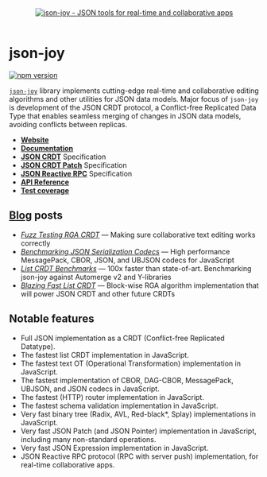 <div align="center">
  <br />
  <br />
  <a href="https://jsonjoy.com">
      <img src="https://appsets.jsonjoy.com/branding/display/text-block/presentation-with-text.svg" alt="json-joy - JSON tools for real-time and collaborative apps" target="_blank" />
  </a>
  <br />
  <br />
</div>


# json-joy

[![npm version](https://badge.fury.io/js/json-joy.svg)](https://badge.fury.io/js/json-joy)

[`json-joy`][json-joy] library implements cutting-edge real-time and
collaborative editing algorithms and other utilities for JSON data models.
Major focus of `json-joy` is development of the JSON CRDT protocol, a
Conflict-free Replicated Data Type that enables seamless
merging of changes in JSON data models, avoiding conflicts between replicas.

- [__Website__](https://jsonjoy.com)
- [__Documentation__](https://jsonjoy.com/libs/json-joy-js)
- [__JSON CRDT__](https://jsonjoy.com/specs/json-crdt) Specification
- [__JSON CRDT Patch__](https://jsonjoy.com/specs/json-crdt-patch) Specification
- [__JSON Reactive RPC__](https://jsonjoy.com/specs/json-rx) Specification
- [__API Reference__](https://streamich.github.io/json-joy/)
- [__Test coverage__](https://streamich.github.io/json-joy/coverage/lcov-report/)


## [Blog](https://jsonjoy.com/blog) posts

- [*Fuzz Testing RGA CRDT*](https://jsonjoy.com/blog/fuzz-testing-rga-crdt) &mdash; Making sure collaborative text editing works correctly
- [*Benchmarking JSON Serialization Codecs*](https://jsonjoy.com/blog/json-codec-benchmarks) &mdash; High performance MessagePack, CBOR, JSON, and UBJSON codecs for JavaScript
- [*List CRDT Benchmarks*](https://jsonjoy.com/blog/list-crdt-benchmarks) &mdash; 100x faster than state-of-art. Benchmarking json-joy against Automerge v2 and Y-libraries
- [*Blazing Fast List CRDT*](https://jsonjoy.com/blog/performant-rga-list-crdt-algorithm) &mdash; Block-wise RGA algorithm implementation that will power JSON CRDT and other future CRDTs


## Notable features

- Full JSON implementation as a CRDT (Conflict-free Replicated Datatype).
- The fastest list CRDT implementation in JavaScript.
- The fastest text OT (Operational Transformation) implementation in JavaScript.
- The fastest implementation of CBOR, DAG-CBOR, MessagePack, UBJSON, and JSON codecs in JavaScript.
- The fastest (HTTP) router implementation in JavaScript.
- The fastest schema validation implementation in JavaScript.
- Very fast binary tree (Radix, AVL, Red-black*, Splay) implementations in JavaScript.
- Very fast JSON Patch (and JSON Pointer) implementation in JavaScript, including many non-standard operations.
- Very fast JSON Expression implementation in JavaScript.
- JSON Reactive RPC protocol (RPC with server push) implementation, for real-time collaborative apps.


[json-joy]: https://jsonjoy.com
